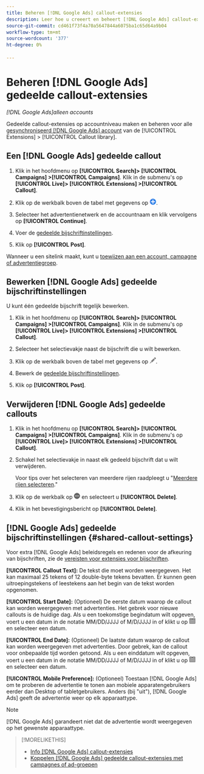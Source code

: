 ```yaml
---
title: Beheren [!DNL Google Ads] callout-extensies
description: Leer hoe u creeert en beheert [!DNL Google Ads] callout-extensies.
source-git-commit: cd461f73f4a70a5647844a6075ba1c65d64a9b04
workflow-type: tm+mt
source-wordcount: '377'
ht-degree: 0%

---
```


# Beheren [!DNL Google Ads] gedeelde callout-extensies

*[!DNL Google Ads]alleen accounts*

Gedeelde callout-extensies op accountniveau maken en beheren voor alle [gesynchroniseerd [!DNL Google Ads] account](/help/search-social-commerce/campaign-management/accounts/ad-network-account-about.md) van de [!UICONTROL Extensions] > [!UICONTROL Callout library].

## Een [!DNL Google Ads] gedeelde callout

1. Klik in het hoofdmenu op **[!UICONTROL Search]> [!UICONTROL Campaigns] >[!UICONTROL Campaigns]**. Klik in de submenu&#39;s op **[!UICONTROL Live]> [!UICONTROL Extensions] >[!UICONTROL Callout]**.

1. Klik op de werkbalk boven de tabel met gegevens op ![Maken](/help/search-social-commerce/assets/add.png "Maken").

1. Selecteer het advertentienetwerk en de accountnaam en klik vervolgens op **[!UICONTROL Continue]**.

1. Voer de [gedeelde bijschriftinstellingen](#shared-callout-settings).

1. Klik op **[!UICONTROL Post]**.

Wanneer u een sitelink maakt, kunt u [toewijzen aan een account, campagne of advertentiegroep](callout-extension-associate.md).

## Bewerken [!DNL Google Ads] gedeelde bijschriftinstellingen

U kunt één gedeelde bijschrift tegelijk bewerken.

1. Klik in het hoofdmenu op **[!UICONTROL Search]> [!UICONTROL Campaigns] >[!UICONTROL Campaigns]**. Klik in de submenu&#39;s op **[!UICONTROL Live]> [!UICONTROL Extensions] >[!UICONTROL Callout]**.

1. Selecteer het selectievakje naast de bijschrift die u wilt bewerken.

1. Klik op de werkbalk boven de tabel met gegevens op ![Bewerken](/help/search-social-commerce/assets/edit.png "Bewerken").

1. Bewerk de [gedeelde bijschriftinstellingen](#shared-callout-settings).

1. Klik op **[!UICONTROL Post]**.

## Verwijderen [!DNL Google Ads] gedeelde callouts

1. Klik in het hoofdmenu op **[!UICONTROL Search]> [!UICONTROL Campaigns] >[!UICONTROL Campaigns]**. Klik in de submenu&#39;s op **[!UICONTROL Live]> [!UICONTROL Extensions] >[!UICONTROL Callout]**.

1. Schakel het selectievakje in naast elk gedeeld bijschrift dat u wilt verwijderen.

   Voor tips over het selecteren van meerdere rijen raadpleegt u &quot;[Meerdere rijen selecteren](/help/search-social-commerce/common-tasks/navigation-editing-selection/multiple-rows-select.md).&quot;

1. Klik op de werkbalk op ![Meer](/help/search-social-commerce/assets/more.png "Meer") en selecteert u **[!UICONTROL Delete]**.

1. Klik in het bevestigingsbericht op **[!UICONTROL Delete]**.

## [!DNL Google Ads] gedeelde bijschriftinstellingen {#shared-callout-settings}

Voor extra [!DNL Google Ads] beleidsregels en redenen voor de afkeuring van bijschriften, zie de [vereisten voor extensies voor bijschriften](https://support.google.com/adspolicy/answer/1054212).

**[!UICONTROL Callout Text]:** De tekst die moet worden weergegeven. Het kan maximaal 25 tekens of 12 double-byte tekens bevatten. Er kunnen geen uitroepingstekens of leestekens aan het begin van de tekst worden opgenomen.

**[!UICONTROL Start Date]:** (Optioneel) De eerste datum waarop de callout kan worden weergegeven met advertenties. Het gebrek voor nieuwe callouts is de huidige dag. Als u een toekomstige begindatum wilt opgeven, voert u een datum in de notatie MM/DD/JJJJ of M/D/JJJJ in of klikt u op ![Kalender](/help/search-social-commerce/assets/calendar.png "Kalender") en selecteer een datum.

**[!UICONTROL End Date]:** (Optioneel) De laatste datum waarop de callout kan worden weergegeven met advertenties. Door gebrek, kan de callout voor onbepaalde tijd worden getoond. Als u een einddatum wilt opgeven, voert u een datum in de notatie MM/DD/JJJJ of M/D/JJJJ in of klikt u op ![Kalender](/help/search-social-commerce/assets/calendar.png "Kalender") en selecteer een datum.

**[!UICONTROL Mobile Preference]:** (Optioneel) Toestaan [!DNL Google Ads] om te proberen de advertentie te tonen aan mobiele apparatengebruikers eerder dan Desktop of tabletgebruikers. Anders (bij &quot;uit&quot;), [!DNL Google Ads] geeft de advertentie weer op elk apparaattype.

>[!NOTE]
>
>[!DNL Google Ads] garandeert niet dat de advertentie wordt weergegeven op het gewenste apparaattype.

>[!MORELIKETHIS]
>
>* [Info [!DNL Google Ads] callout-extensies](callout-extension-about.md)
>* [Koppelen [!DNL Google Ads] gedeelde callout-extensies met campagnes of ad-groepen](callout-extension-associate.md)

